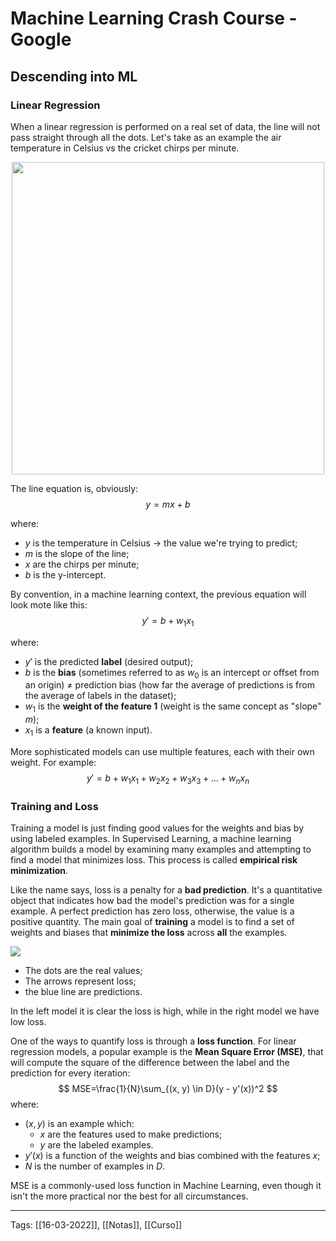 # Machine Learning Crash Course - Google 
## Descending into ML
### Linear Regression
When a linear regression is performed on a real set of data, the line will not pass straight through all the dots. Let's take as an example the air temperature in Celsius vs the cricket chirps per minute. 

<p align="center">
	<img src="https://developers.google.com/machine-learning/crash-course/images/CricketLine.svg" class="center" width=500 height="auto"/>
</p>

The line equation is, obviously:
$$
y=mx+b
$$

where:
- $y$ is the temperature in Celsius -> the value we're trying to predict;
- $m$ is the slope of the line;
- $x$ are the chirps per minute;
- $b$ is the y-intercept.

By convention, in a machine learning context, the previous equation will look mote like this:
$$
y'=b+w_1x_1
$$

where:
- $y'$ is the predicted **label** (desired output);
- $b$ is the **bias** (sometimes referred to as $w_0$ is an intercept or offset from an origin) $\neq$ prediction bias (how far the average of predictions is from the average of labels in the dataset);
- $w_1$ is the **weight of the feature 1** (weight is the same concept as "slope" $m$);
- $x_1$ is a **feature** (a known input).

More sophisticated models can use multiple features, each with their own weight. For example:
$$
y'=b+w_1x_1+w_2x_2+w_3x_3+...+w_nx_n
$$

### Training and Loss
Training a model is just finding good values for the weights and bias by using labeled examples. In Supervised Learning, a machine learning algorithm builds a model by examining many examples and attempting to find a model that minimizes loss. This process is called **empirical risk minimization**.

Like the name says, loss is a penalty for a **bad prediction**. It's a quantitative object that indicates how bad the model's prediction was for a single example. A perfect prediction has zero loss, otherwise, the value is a positive quantity. The main goal of **training** a model is to find a set of weights and biases that **minimize the loss** across **all** the examples.

<img src="https://developers.google.com/machine-learning/crash-course/images/LossSideBySide.png">

- The dots are the real values;
- The arrows represent loss;
- the blue line are predictions.

In the left model it is clear the loss is high, while in the right model we have low loss.

One of the ways to quantify loss is through a **loss function**. For linear regression models, a popular example is the **Mean Square Error (MSE)**, that will compute the square of the difference between the label and the prediction for every iteration:
$$
MSE=\frac{1}{N}\sum_{(x, y) \in D}(y - y'(x))^2
$$
where:
- $(x,y)$ is an example which:
	- $x$ are the features used to make predictions;
	- $y$ are the labeled examples.
- $y'(x)$ is a function of the weights and bias combined with the features $x$;
- $N$ is the number of examples in $D$.

MSE is a commonly-used loss function in Machine Learning, even though it isn't the more practical nor the best for all circumstances.


---
Tags:
[[16-03-2022]], [[Notas]], [[Curso]]